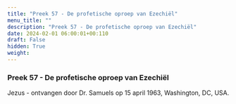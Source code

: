 ```yaml
---
title: "Preek 57 - De profetische oproep van Ezechiël"
menu_title: ""
description: "Preek 57 - De profetische oproep van Ezechiël"
date: 2024-02-01 06:00:01+00:110
draft: False
hidden: True
weight:
---
```

### Preek 57 - De profetische oproep van Ezechiël

Jezus - ontvangen door Dr. Samuels op 15 april 1963, Washington, DC, USA.
